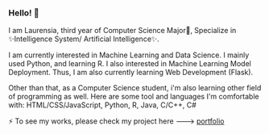 ### Hello! 👋

I am Laurensia, third year of Computer Science Major🔭, Specialize in ✨Intelligence System/ Artificial Intelligence✨.

I am currently interested in Machine Learning and Data Science. I mainly used Python, and learning R. I also interested in Machine Learning Model Deployment. Thus, I am also currently learning Web Development (Flask).

Other than that, as a Computer Science student, i'm also learning other field of programming as well. Here are some tool and languages I'm comfortable with:
HTML/CSS/JavaScript, Python, R, Java, C/C++, C#

⚡ To see my works, please check my project here ---> [portfolio](https://github.com/laurensiavee/portfolio)
